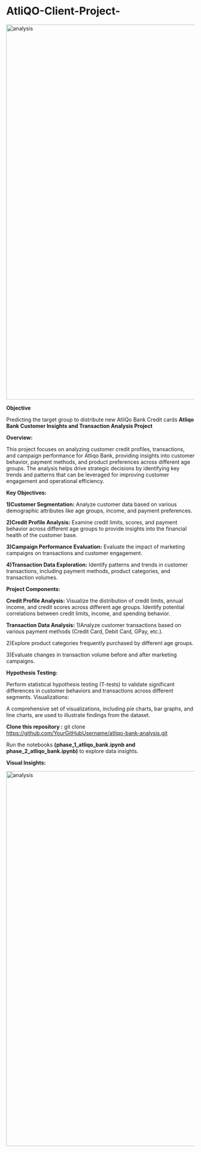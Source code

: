

# AtliQO-Client-Project-

<img width="1000" alt="analysis" src="https://github.com/user-attachments/assets/b54cf22e-0620-4023-a8ce-9d4e26a15d8f">

**Objective**

Predicting the target group to distribute new AtliQo Bank Credit cards
**Atliqo Bank Customer Insights and Transaction Analysis Project**

**Overview:**

This project focuses on analyzing customer credit profiles, transactions, and campaign performance for Atliqo Bank, providing insights into customer behavior, payment methods, and product preferences across different age groups. The analysis helps drive strategic decisions by identifying key trends and patterns that can be leveraged for improving customer engagement and operational efficiency.

**Key Objectives:**

**1)Customer Segmentation:** Analyze customer data based on various demographic attributes like age groups, income, and payment preferences.

**2)Credit Profile Analysis:** Examine credit limits, scores, and payment behavior across different age groups to provide insights into the financial health of the customer base.

**3)Campaign Performance Evaluation:** Evaluate the impact of marketing campaigns on transactions and customer engagement.

**4)Transaction Data Exploration:** Identify patterns and trends in customer transactions, including payment methods, product categories, and transaction volumes.

**Project Components:**

**Credit Profile Analysis:**
Visualize the distribution of credit limits, annual income, and credit scores across different age groups.
Identify potential correlations between credit limits, income, and spending behavior.

**Transaction Data Analysis:**
1)Analyze customer transactions based on various payment methods (Credit Card, Debit Card, GPay, etc.).

2)Explore product categories frequently purchased by different age groups.

3)Evaluate changes in transaction volume before and after marketing campaigns.

**Hypothesis Testing:**

Perform statistical hypothesis testing (T-tests) to validate significant differences in customer behaviors and transactions across different segments.
Visualizations:

A comprehensive set of visualizations, including pie charts, bar graphs, and line charts, are used to illustrate findings from the dataset.



**Clone this repository :** git clone https://github.com/YourGitHubUsername/atliqo-bank-analysis.git



Run the notebooks **(phase_1_atliqo_bank.ipynb and phase_2_atliqo_bank.ipynb)** to explore data insights.


**Visual Insights:**

<img width="1000" alt="analysis" src="https://github.com/user-attachments/assets/263d1db5-4366-4c48-8b19-afeeb3ac6eed">




